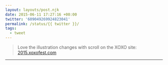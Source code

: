 ```yaml
---
layout: layouts/post.njk
date: 2015-06-11 17:27:16 +00:00
twitter: '609049269924823041'
permalink: /status/{{ twitter }}/
tags: 
  - tweet
---
```


> Love the illustration changes with scroll on the XOXO site: [2015.xoxofest.com](http://2015.xoxofest.com/)

---
